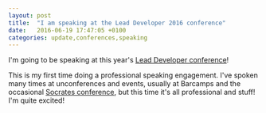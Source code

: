 ```yaml
---
layout: post
title:  "I am speaking at the Lead Developer 2016 conference"
date:   2016-06-19 17:47:05 +0100
categories: update,conferences,speaking
---
```

I'm going to be speaking at this year's [Lead Developer conference][lead-dev-2016]!

This is my first time doing a professional speaking engagement.  I've spoken many times at unconferences and events, usually at Barcamps and the occasional [Socrates conference][socrates-uk], but this time it's all professional and stuff!  I'm quite excited!

[lead-dev-2016]: http://2016.theleaddeveloper.com/talks
[socrates-uk]: http://socratesuk.org/